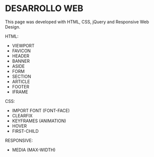 # DESARROLLO WEB
This page was developed with HTML, CSS, jQuery and Responsive Web Design.

HTML:

* VIEWPORT
* FAVICON
* HEADER
* BANNER
* ASIDE
* FORM
* SECTION
* ARTICLE
* FOOTER
* IFRAME


CSS:

* IMPORT FONT (FONT-FACE)
* CLEARFIX
* KEYFRAMES (ANIMATION)
* HOVER
* FIRST-CHILD


RESPONSIVE:

* MEDIA (MAX-WIDTH)
